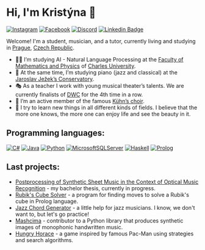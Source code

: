 # Hi, I'm Kristýna 👋

<!---
Kristyna-Harvanova/Kristyna-Harvanova is a ✨ special ✨ repository because its `README.md` (this file) appears on your GitHub profile.
You can click the Preview link to take a look at your changes.

https://ileriayo.github.io/markdown-badges/

https://aleksandarpopovic.com/Easiest-way-to-set-up-your-Github-profile-page/
--->

<!---
[![Instagram Badge](https://img.shields.io/badge/-@kristynaharvanova-purple?style=flat-square&logo=instagram&logoColor=white&link=https://www.instagram.com/kristynaharvanova/)](https://www.instagram.com/kristynaharvanova/)
--->
[![Instagram](https://img.shields.io/badge/@kristynaharvanova-%23E4405F.svg?style=flat-square&logo=Instagram&logoColor=white)](https://www.instagram.com/kristynaharvanova/)
[![Facebook](https://img.shields.io/badge/Kristýna_Harvanová-%231877F2.svg?style=flat-square&logo=Facebook&logoColor=white)](https://www.facebook.com/kristyna.harvanova)
[![Discord](https://img.shields.io/badge/kristynaharvanova-%235865F2.svg?style=flat-square&logo=discord&logoColor=white)](https://www.discordapp.com/users/kristynaharvanova)
[![Linkedin Badge](https://img.shields.io/badge/Kristýna_Harvanová-blue?style=flat&logo=Linkedin&logoColor=white)](https://www.linkedin.com/in/kristýna-harvanová-65588629a)
<!---
[![Gmail Badge](https://img.shields.io/badge/-jessicalim813-c14438?style=flat&logo=Gmail&logoColor=white&link=mailto:jessicalim813@gmail.com)](mailto:jessicalim813@gmail.com)
--->

Welcome! I'm a student, musician, and a tutor, currently living and studying in [Prague](https://en.wikipedia.org/wiki/Prague), [Czech Republic](https://en.wikipedia.org/wiki/Czech_Republic).

- 👩‍💻 I’m studying AI - Natural Language Processing at the [Faculty of Mathematics and Physics](https://www.mff.cuni.cz/en) of [Charles University](https://cuni.cz/UKEN-1.html).
- 🎹 At the same time, I’m studying piano (jazz and classical) at the [Jaroslav Ježek’s Conservatory](https://www.kjj.cz/).
- 🎭 As a teacher I work with young musical theater’s talents. We are currently finalists of [DWC](https://www.dwcworld.com) for the 4th time in a row.
- 🎤 I’m an active member of the famous [Kühn’s choir](https://www.kuhnchoir.cz/en).
- 💖 I try to learn new things in all different kinds of fields. I believe that the more one knows, the more one can enjoy life and see the beauty in it.


## Programming languages:
[![C#](https://img.shields.io/badge/c%23-%23239120.svg?style=for-the-badge&logo=c-sharp&logoColor=white)](https://dotnet.microsoft.com/en-us/languages/csharp)
[![Java](https://img.shields.io/badge/java-%23ED8B00.svg?style=for-the-badge&logo=openjdk&logoColor=white)](https://www.java.com/en/)
[![Python](https://img.shields.io/badge/python-3670A0?style=for-the-badge&logo=python&logoColor=ffdd54)](https://www.python.org)
[![MicrosoftSQLServer](https://img.shields.io/badge/Microsoft%20SQL%20Server-CC2927?style=for-the-badge&logo=microsoft%20sql%20server&logoColor=white)](https://www.microsoft.com/en-us/sql-server)
[![Haskell](https://img.shields.io/badge/Haskell-5e5086?style=for-the-badge&logo=haskell&logoColor=white)](https://www.haskell.org/)
[![Prolog](https://img.shields.io/badge/Prolog-black?style=for-the-badge)](https://www.swi-prolog.org/)

## Last projects:
- [Postprocessing of Synthetic Sheet Music in the Context of Optical Music Recognition](https://github.com/Kristyna-Harvanova/Bachelor-Thesis) - my bachelor thesis, currently in progress.
- [Rubik's Cube Solver](https://github.com/Kristyna-Harvanova/Non-procedural-Programming/tree/main/_Program) - a program for finding moves to solve a Rubik's cube in Prolog language.
- [Jazz Chord Generator](https://github.com/Kristyna-Harvanova/Jazz-Chord-Generator) - a little help for jazz musicians. I know, we don't want to, but let's go practice!
- [Mashcima](https://github.com/Jirka-Mayer/Mashcima2) - contributor to a Python library that produces synthetic images of monophonic handwritten music.
- [Hungry Horace](https://github.com/Kristyna-Harvanova/Hungry-Horace/tree/main) - a game inspired by famous Pac-Man using strategies and search algorithms.
